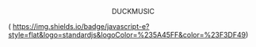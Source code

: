 <p align="center">
 DUCKMUSIC
 </p>

( https://img.shields.io/badge/javascript-e?style=flat&logo=standardjs&logoColor=%235A45FF&color=%23F3DF49)

